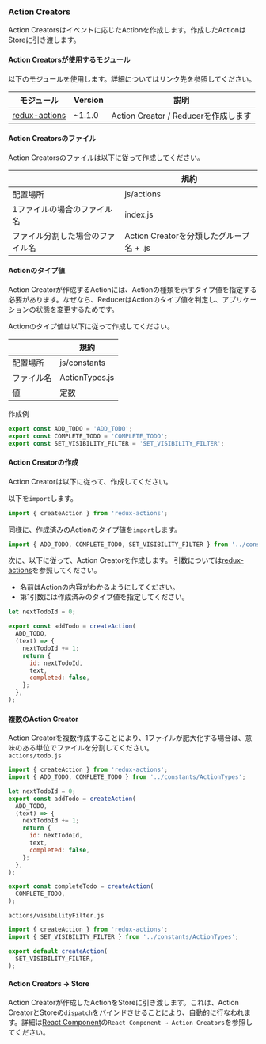### Action Creators
Action Creatorsはイベントに応じたActionを作成します。作成したActionはStoreに引き渡します。

#### Action Creatorsが使用するモジュール
以下のモジュールを使用します。詳細についてはリンク先を参照してください。

| モジュール            | Version           | 説明           |
| ------------- |-------------|-------------|
| [redux-actions](https://github.com/acdlite/redux-actions)   | ~1.1.0 | Action Creator / Reducerを作成します

#### Action Creatorsのファイル
Action Creatorsのファイルは以下に従って作成してください。

|             | 規約           
| ------------- |-------------
| 配置場所 | js/actions
| 1ファイルの場合のファイル名 | index.js
| ファイル分割した場合のファイル名 | Action Creatorを分類したグループ名 + .js

#### Actionのタイプ値
Action Creatorが作成するActionには、Actionの種類を示すタイプ値を指定する必要があります。なぜなら、ReducerはActionのタイプ値を判定し、アプリケーションの状態を変更するためです。

Actionのタイプ値は以下に従って作成してください。

|             | 規約           
| ------------- |-------------
| 配置場所 | js/constants
| ファイル名 | ActionTypes.js
| 値 | 定数

作成例
```js
export const ADD_TODO = 'ADD_TODO';
export const COMPLETE_TODO = 'COMPLETE_TODO';
export const SET_VISIBILITY_FILTER = 'SET_VISIBILITY_FILTER';
```

#### Action Creatorの作成
Action Creatorは以下に従って、作成してください。

以下を`import`します。
```js
import { createAction } from 'redux-actions';
```

同様に、作成済みのActionのタイプ値を`import`します。
```js
import { ADD_TODO, COMPLETE_TODO, SET_VISIBILITY_FILTER } from '../constants/ActionTypes';
```

次に、以下に従って、Action Creatorを作成します。
引数については[redux-actions](https://github.com/acdlite/redux-actions)を参照してください。

* 名前はActionの内容がわかるようにしてください。
* 第1引数には作成済みのタイプ値を指定してください。

```js
let nextTodoId = 0;

export const addTodo = createAction(
  ADD_TODO,
  (text) => {
    nextTodoId += 1;
    return {
      id: nextTodoId,
      text,
      completed: false,
    };
  },
);
```

#### 複数のAction Creator
Action Creatorを複数作成することにより、1ファイルが肥大化する場合は、意味のある単位でファイルを分割してください。  
`actions/todo.js`
```js
import { createAction } from 'redux-actions';
import { ADD_TODO, COMPLETE_TODO } from '../constants/ActionTypes';

let nextTodoId = 0;
export const addTodo = createAction(
  ADD_TODO,
  (text) => {
    nextTodoId += 1;
    return {
      id: nextTodoId,
      text,
      completed: false,
    };
  },
);

export const completeTodo = createAction(
  COMPLETE_TODO,
);
```

`actions/visibilityFilter.js`
```js
import { createAction } from 'redux-actions';
import { SET_VISIBILITY_FILTER } from '../constants/ActionTypes';

export default createAction(
  SET_VISIBILITY_FILTER,
);
```

#### Action Creators → Store
Action Creatorが作成したActionをStoreに引き渡します。これは、Action CreatorとStoreの`dispatch`をバインドさせることにより、自動的に行なわれます。詳細は[React Component](./react_component.md)の`React Component → Action Creators`を参照してください。
